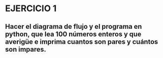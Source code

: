 # EJERCICIO 1
## Hacer el diagrama de flujo y el programa en python, que lea 100 números enteros y que averigüe e imprima cuantos son pares y cuántos son impares.